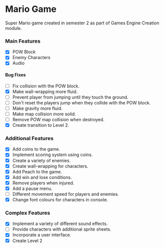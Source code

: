 # Mario Game

Super Mario game created in semester 2 as part of Games Engine Creation module.

### Main Features
- [x] POW Block
- [x] Enemy Characters
- [x] Audio

#### Bug Fixes
- [ ] Fix collision with the POW block.
- [x] Make wall-wrapping more fluid.
- [ ] Prevent player from jumping until they touch the ground.
- [ ] Don't reset the players jump when they collide with the POW block.
- [ ] Make gravity more fluid.
- [ ] Make map collision more solid.
- [ ] Remove POW map collision when destroyed.
- [x] Create transition to Level 2.

### Additional Features
- [x] Add coins to the game.
- [x] Implement scoring system using coins.
- [x] Create a variety of enemies.
- [x] Create wall-wrapping for characters.
- [x] Add Peach to the game.
- [x] Add win and lose conditions.
- [x] Remove players when injured.
- [x] Add a pause menu.
- [ ] Different movement speed for players and enemies.
- [x] Change font colours for characters in console.

### Complex Features
- [x] Implement a variety of different sound effects.
- [ ] Provide characters with additional sprite sheets.
- [x] Incorporate a user interface.
- [x] Create Level 2